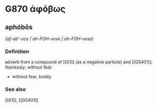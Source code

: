 # G870 ἀφόβως

## aphóbōs

_(af-ob'-oce | ah-FOH-vose | ah-FOH-vose)_

### Definition

adverb from a compound of [[G1]] (as a negative particle) and [[G5401]]; fearlessly; without fear.

- without fear, boldly

### See also

[[G1]], [[G5401]]

